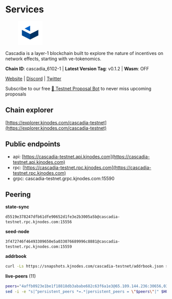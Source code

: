 # Services

<figure><img src="https://raw.githubusercontent.com/kj89/cosmos-images/main/logos/cascadia.png" alt=""><figcaption></figcaption></figure>

Cascadia is a layer-1 blockchain built to explore the  nature of incentives on network effects, starting  with ve-tokenomics.

**Chain ID**: cascadia_6102-1 | **Latest Version Tag**: v0.1.2 | **Wasm**: OFF

[Website](https://www.cascadia.foundation) | [Discord](https://discord.gg/cascadia) | [Twitter](https://twitter.com/CascadiaSystems)



Subscribe to our free [🤖 Testnet Proposal Bot](https://t.me/kjnodes_testnet_proposal_bot) to never miss upcoming proposals


## Chain explorer
[https://explorer.kjnodes.com/cascadia-testnet](https://explorer.kjnodes.com/cascadia-testnet)

## Public endpoints

* api: [https://cascadia-testnet.api.kjnodes.com](https://cascadia-testnet.api.kjnodes.com)
* rpc: [https://cascadia-testnet.rpc.kjnodes.com](https://cascadia-testnet.rpc.kjnodes.com)
* grpc: cascadia-testnet.grpc.kjnodes.com:15590

## Peering

**state-sync**

```text
d5519e378247dfb61dfe90652d1fe3e2b3005a5b@cascadia-testnet.rpc.kjnodes.com:15556
```

**seed-node**

```text
3f472746f46493309650e5a033076689996c8881@cascadia-testnet.rpc.kjnodes.com:15559
```

**addrbook**
```bash
curl -Ls https://snapshots.kjnodes.com/cascadia-testnet/addrbook.json > $HOME/.cascadiad/config/addrbook.json
```

**live-peers** (11)
```bash
peers="4affb0923e1be1f18818db3ababe682c63f6a1e3@65.109.144.236:30656,035df68157b66066b00390d74c6d4f4895cb1ef9@95.217.155.184:26656,dd6836e921c1ddc7b87d8c3dd87929dab80a9aaf@77.105.138.110:26656,cd8db9754f4468021ee9aec018861763e29acf35@65.109.92.60:26656,a38780ac3e28a29244df0702d3c1d61fa407db40@165.22.248.185:22056,68185619744c394d6113da12f5a95609cb86d853@34.125.30.159:55656,d663b2312b55df2a3637608ee470e9610b9fc7ae@5.231.208.215:26656,70b14a1f519398d88dfb64d28adb1eb75c33e888@65.109.117.165:55656,f47667544d7d5b65f316ba5ab8fca2e81e8fe4f4@157.90.208.222:36656,a47973f2e731fc35ea0f1e2d115b51ee77b91827@109.123.249.188:26656,d5519e378247dfb61dfe90652d1fe3e2b3005a5b@65.109.68.190:15556"
sed -i -e "s|^persistent_peers *=.*|persistent_peers = \"$peers\"|" $HOME/.cascadiad/config/config.toml
```

